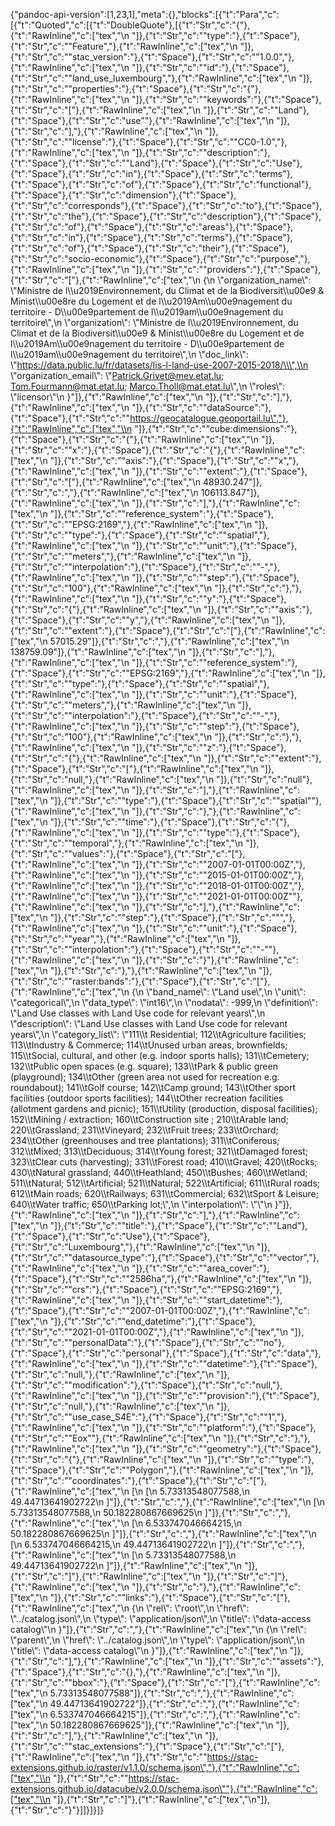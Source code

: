 {"pandoc-api-version":[1,23,1],"meta":{},"blocks":[{"t":"Para","c":[{"t":"Quoted","c":[{"t":"DoubleQuote"},[{"t":"Str","c":"{"},{"t":"RawInline","c":["tex","\\n  "]},{"t":"Str","c":"\"type\":"},{"t":"Space"},{"t":"Str","c":"\"Feature\","},{"t":"RawInline","c":["tex","\\n  "]},{"t":"Str","c":"\"stac_version\":"},{"t":"Space"},{"t":"Str","c":"\"1.0.0\","},{"t":"RawInline","c":["tex","\\n  "]},{"t":"Str","c":"\"id\":"},{"t":"Space"},{"t":"Str","c":"\"land_use_luxembourg\","},{"t":"RawInline","c":["tex","\\n  "]},{"t":"Str","c":"\"properties\":"},{"t":"Space"},{"t":"Str","c":"{"},{"t":"RawInline","c":["tex","\\n    "]},{"t":"Str","c":"\"keywords\":"},{"t":"Space"},{"t":"Str","c":"["},{"t":"RawInline","c":["tex","\\n      "]},{"t":"Str","c":"\"Land"},{"t":"Space"},{"t":"Str","c":"use\""},{"t":"RawInline","c":["tex","\\n    "]},{"t":"Str","c":"],"},{"t":"RawInline","c":["tex","\\n    "]},{"t":"Str","c":"\"license\":"},{"t":"Space"},{"t":"Str","c":"\"CC0-1.0\","},{"t":"RawInline","c":["tex","\\n    "]},{"t":"Str","c":"\"description\":"},{"t":"Space"},{"t":"Str","c":"\"Land"},{"t":"Space"},{"t":"Str","c":"Use"},{"t":"Space"},{"t":"Str","c":"in"},{"t":"Space"},{"t":"Str","c":"terms"},{"t":"Space"},{"t":"Str","c":"of"},{"t":"Space"},{"t":"Str","c":"functional"},{"t":"Space"},{"t":"Str","c":"dimension"},{"t":"Space"},{"t":"Str","c":"corresponds"},{"t":"Space"},{"t":"Str","c":"to"},{"t":"Space"},{"t":"Str","c":"the"},{"t":"Space"},{"t":"Str","c":"description"},{"t":"Space"},{"t":"Str","c":"of"},{"t":"Space"},{"t":"Str","c":"areas"},{"t":"Space"},{"t":"Str","c":"in"},{"t":"Space"},{"t":"Str","c":"terms"},{"t":"Space"},{"t":"Str","c":"of"},{"t":"Space"},{"t":"Str","c":"their"},{"t":"Space"},{"t":"Str","c":"socio-economic"},{"t":"Space"},{"t":"Str","c":"purpose\","},{"t":"RawInline","c":["tex","\\n    "]},{"t":"Str","c":"\"providers\":"},{"t":"Space"},{"t":"Str","c":"["},{"t":"RawInline","c":["tex","\\n      {\\n        \\\"organization_name\\\": \\\"Ministre de l\\\\u2019Environnement, du Climat et de la Biodiversit\\\\u00e9 & Minist\\\\u00e8re du Logement et de l\\\\u2019Am\\\\u00e9nagement du territoire - D\\\\u00e9partement de l\\\\u2019am\\\\u00e9nagement du territoire\\\",\\n        \\\"organization\\\": \\\"Ministre de l\\\\u2019Environnement, du Climat et de la Biodiversit\\\\u00e9 & Minist\\\\u00e8re du Logement et de l\\\\u2019Am\\\\u00e9nagement du territoire - D\\\\u00e9partement de l\\\\u2019am\\\\u00e9nagement du territoire\\\",\\n        \\\"doc_link\\\": \\\"https://data.public.lu/fr/datasets/lis-l-land-use-2007-2015-2018/\\\",\\n        \\\"organization_email\\\": \\\"Patrick.Grivet@mev.etat.lu; Tom.Fourmann@mat.etat.lu; Marco.Tholl@mat.etat.lu\\\",\\n        \\\"roles\\\": \\\"licensor\\\"\\n      }"]},{"t":"RawInline","c":["tex","\\n    "]},{"t":"Str","c":"],"},{"t":"RawInline","c":["tex","\\n    "]},{"t":"Str","c":"\"dataSource\":"},{"t":"Space"},{"t":"Str","c":"\"https://geocatalogue.geoportail.lu\","},{"t":"RawInline","c":["tex","\\n    "]},{"t":"Str","c":"\"cube:dimensions\":"},{"t":"Space"},{"t":"Str","c":"{"},{"t":"RawInline","c":["tex","\\n      "]},{"t":"Str","c":"\"x\":"},{"t":"Space"},{"t":"Str","c":"{"},{"t":"RawInline","c":["tex","\\n        "]},{"t":"Str","c":"\"axis\":"},{"t":"Space"},{"t":"Str","c":"\"x\","},{"t":"RawInline","c":["tex","\\n        "]},{"t":"Str","c":"\"extent\":"},{"t":"Space"},{"t":"Str","c":"["},{"t":"RawInline","c":["tex","\\n          48930.247"]},{"t":"Str","c":","},{"t":"RawInline","c":["tex","\\n          106113.847"]},{"t":"RawInline","c":["tex","\\n        "]},{"t":"Str","c":"],"},{"t":"RawInline","c":["tex","\\n        "]},{"t":"Str","c":"\"reference_system\":"},{"t":"Space"},{"t":"Str","c":"\"EPSG:2169\","},{"t":"RawInline","c":["tex","\\n        "]},{"t":"Str","c":"\"type\":"},{"t":"Space"},{"t":"Str","c":"\"spatial\","},{"t":"RawInline","c":["tex","\\n        "]},{"t":"Str","c":"\"unit\":"},{"t":"Space"},{"t":"Str","c":"\"meters\","},{"t":"RawInline","c":["tex","\\n        "]},{"t":"Str","c":"\"interpolation\":"},{"t":"Space"},{"t":"Str","c":"\"-\","},{"t":"RawInline","c":["tex","\\n        "]},{"t":"Str","c":"\"step\":"},{"t":"Space"},{"t":"Str","c":"100"},{"t":"RawInline","c":["tex","\\n      "]},{"t":"Str","c":"},"},{"t":"RawInline","c":["tex","\\n      "]},{"t":"Str","c":"\"y\":"},{"t":"Space"},{"t":"Str","c":"{"},{"t":"RawInline","c":["tex","\\n        "]},{"t":"Str","c":"\"axis\":"},{"t":"Space"},{"t":"Str","c":"\"y\","},{"t":"RawInline","c":["tex","\\n        "]},{"t":"Str","c":"\"extent\":"},{"t":"Space"},{"t":"Str","c":"["},{"t":"RawInline","c":["tex","\\n          57015.29"]},{"t":"Str","c":","},{"t":"RawInline","c":["tex","\\n          138759.09"]},{"t":"RawInline","c":["tex","\\n        "]},{"t":"Str","c":"],"},{"t":"RawInline","c":["tex","\\n        "]},{"t":"Str","c":"\"reference_system\":"},{"t":"Space"},{"t":"Str","c":"\"EPSG:2169\","},{"t":"RawInline","c":["tex","\\n        "]},{"t":"Str","c":"\"type\":"},{"t":"Space"},{"t":"Str","c":"\"spatial\","},{"t":"RawInline","c":["tex","\\n        "]},{"t":"Str","c":"\"unit\":"},{"t":"Space"},{"t":"Str","c":"\"meters\","},{"t":"RawInline","c":["tex","\\n        "]},{"t":"Str","c":"\"interpolation\":"},{"t":"Space"},{"t":"Str","c":"\"-\","},{"t":"RawInline","c":["tex","\\n        "]},{"t":"Str","c":"\"step\":"},{"t":"Space"},{"t":"Str","c":"100"},{"t":"RawInline","c":["tex","\\n      "]},{"t":"Str","c":"},"},{"t":"RawInline","c":["tex","\\n      "]},{"t":"Str","c":"\"z\":"},{"t":"Space"},{"t":"Str","c":"{"},{"t":"RawInline","c":["tex","\\n        "]},{"t":"Str","c":"\"extent\":"},{"t":"Space"},{"t":"Str","c":"["},{"t":"RawInline","c":["tex","\\n          "]},{"t":"Str","c":"null,"},{"t":"RawInline","c":["tex","\\n          "]},{"t":"Str","c":"null"},{"t":"RawInline","c":["tex","\\n        "]},{"t":"Str","c":"],"},{"t":"RawInline","c":["tex","\\n        "]},{"t":"Str","c":"\"type\":"},{"t":"Space"},{"t":"Str","c":"\"spatial\""},{"t":"RawInline","c":["tex","\\n      "]},{"t":"Str","c":"},"},{"t":"RawInline","c":["tex","\\n      "]},{"t":"Str","c":"\"time\":"},{"t":"Space"},{"t":"Str","c":"{"},{"t":"RawInline","c":["tex","\\n        "]},{"t":"Str","c":"\"type\":"},{"t":"Space"},{"t":"Str","c":"\"temporal\","},{"t":"RawInline","c":["tex","\\n        "]},{"t":"Str","c":"\"values\":"},{"t":"Space"},{"t":"Str","c":"["},{"t":"RawInline","c":["tex","\\n          "]},{"t":"Str","c":"\"2007-01-01T00:00Z\","},{"t":"RawInline","c":["tex","\\n          "]},{"t":"Str","c":"\"2015-01-01T00:00Z\","},{"t":"RawInline","c":["tex","\\n          "]},{"t":"Str","c":"\"2018-01-01T00:00Z\","},{"t":"RawInline","c":["tex","\\n          "]},{"t":"Str","c":"\"2021-01-01T00:00Z\""},{"t":"RawInline","c":["tex","\\n        "]},{"t":"Str","c":"],"},{"t":"RawInline","c":["tex","\\n        "]},{"t":"Str","c":"\"step\":"},{"t":"Space"},{"t":"Str","c":"\"\","},{"t":"RawInline","c":["tex","\\n        "]},{"t":"Str","c":"\"unit\":"},{"t":"Space"},{"t":"Str","c":"\"year\","},{"t":"RawInline","c":["tex","\\n        "]},{"t":"Str","c":"\"interpolation\":"},{"t":"Space"},{"t":"Str","c":"\"-\""},{"t":"RawInline","c":["tex","\\n      "]},{"t":"Str","c":"}"},{"t":"RawInline","c":["tex","\\n    "]},{"t":"Str","c":"},"},{"t":"RawInline","c":["tex","\\n    "]},{"t":"Str","c":"\"raster:bands\":"},{"t":"Space"},{"t":"Str","c":"["},{"t":"RawInline","c":["tex","\\n      {\\n        \\\"band_name\\\": \\\"Land use\\\",\\n        \\\"unit\\\": \\\"categorical\\\",\\n        \\\"data_type\\\": \\\"int16\\\",\\n        \\\"nodata\\\": -999,\\n        \\\"definition\\\": \\\"Land Use classes with Land Use code for relevant years\\\",\\n        \\\"description\\\": \\\"Land Use classes with Land Use code for relevant years\\\",\\n        \\\"category_list\\\": \\\"111\\\\t Residential; 112\\\\tAgriculture facilities; 113\\\\tIndustry & Commerce; 114\\\\tUnused urban areas, brownfields; 115\\\\tSocial, cultural, and other (e.g. indoor sports halls); 131\\\\tCemetery; 132\\\\tPublic open spaces (e.g. square); 133\\\\tPark & public green (playground); 134\\\\tOther (green area not used for recreation e.g. roundabout); 141\\\\tGolf course; 142\\\\tCamp ground; 143\\\\tOther sport facilities (outdoor sports facilities); 144\\\\tOther recreation facilities (allotment gardens and picnic); 151\\\\tUtility (production, disposal facilities); 152\\\\tMining / extraction; 160\\\\tConstruction site ; 210\\\\tArable land; 220\\\\tGrassland; 231\\\\tVineyard; 232\\\\tFruit trees; 233\\\\tOrchard; 234\\\\tOther (greenhouses and tree plantations); 311\\\\tConiferous; 312\\\\tMixed; 313\\\\tDeciduous; 314\\\\tYoung forest; 321\\\\tDamaged forest; 323\\\\tClear cuts (harvesting); 331\\\\tForest road; 410\\\\tGravel; 420\\\\tRocks; 430\\\\tNatural grassland; 440\\\\tHeathland; 450\\\\tBushes; 460\\\\tWetland; 511\\\\tNatural; 512\\\\tArtificial; 521\\\\tNatural; 522\\\\tArtificial; 611\\\\tRural roads; 612\\\\tMain roads; 620\\\\tRailways; 631\\\\tCommercial; 632\\\\tSport & Leisure; 640\\\\tWater traffic; 650\\\\tParking lot;\\\",\\n        \\\"interpolation\\\": \\\"\\\"\\n      }"]},{"t":"RawInline","c":["tex","\\n    "]},{"t":"Str","c":"],"},{"t":"RawInline","c":["tex","\\n    "]},{"t":"Str","c":"\"title\":"},{"t":"Space"},{"t":"Str","c":"\"Land"},{"t":"Space"},{"t":"Str","c":"Use"},{"t":"Space"},{"t":"Str","c":"Luxembourg\","},{"t":"RawInline","c":["tex","\\n    "]},{"t":"Str","c":"\"datasource_type\":"},{"t":"Space"},{"t":"Str","c":"\"vector\","},{"t":"RawInline","c":["tex","\\n    "]},{"t":"Str","c":"\"area_cover\":"},{"t":"Space"},{"t":"Str","c":"\"2586ha\","},{"t":"RawInline","c":["tex","\\n    "]},{"t":"Str","c":"\"crs\":"},{"t":"Space"},{"t":"Str","c":"\"EPSG:2169\","},{"t":"RawInline","c":["tex","\\n    "]},{"t":"Str","c":"\"start_datetime\":"},{"t":"Space"},{"t":"Str","c":"\"2007-01-01T00:00Z\","},{"t":"RawInline","c":["tex","\\n    "]},{"t":"Str","c":"\"end_datetime\":"},{"t":"Space"},{"t":"Str","c":"\"2021-01-01T00:00Z\","},{"t":"RawInline","c":["tex","\\n    "]},{"t":"Str","c":"\"personalData\":"},{"t":"Space"},{"t":"Str","c":"\"no"},{"t":"Space"},{"t":"Str","c":"personal"},{"t":"Space"},{"t":"Str","c":"data\","},{"t":"RawInline","c":["tex","\\n    "]},{"t":"Str","c":"\"datetime\":"},{"t":"Space"},{"t":"Str","c":"null,"},{"t":"RawInline","c":["tex","\\n    "]},{"t":"Str","c":"\"modification\":"},{"t":"Space"},{"t":"Str","c":"null,"},{"t":"RawInline","c":["tex","\\n    "]},{"t":"Str","c":"\"provision\":"},{"t":"Space"},{"t":"Str","c":"null,"},{"t":"RawInline","c":["tex","\\n    "]},{"t":"Str","c":"\"use_case_S4E\":"},{"t":"Space"},{"t":"Str","c":"\"1\","},{"t":"RawInline","c":["tex","\\n    "]},{"t":"Str","c":"\"platform\":"},{"t":"Space"},{"t":"Str","c":"\"Eox\""},{"t":"RawInline","c":["tex","\\n  "]},{"t":"Str","c":"},"},{"t":"RawInline","c":["tex","\\n  "]},{"t":"Str","c":"\"geometry\":"},{"t":"Space"},{"t":"Str","c":"{"},{"t":"RawInline","c":["tex","\\n    "]},{"t":"Str","c":"\"type\":"},{"t":"Space"},{"t":"Str","c":"\"Polygon\","},{"t":"RawInline","c":["tex","\\n    "]},{"t":"Str","c":"\"coordinates\":"},{"t":"Space"},{"t":"Str","c":"["},{"t":"RawInline","c":["tex","\\n      [\\n        [\\n          5.73313548077588,\\n          49.44713641902722\\n        ]"]},{"t":"Str","c":","},{"t":"RawInline","c":["tex","\\n        [\\n          5.73313548077588,\\n          50.182280867669625\\n        ]"]},{"t":"Str","c":","},{"t":"RawInline","c":["tex","\\n        [\\n          6.533747046664215,\\n          50.182280867669625\\n        ]"]},{"t":"Str","c":","},{"t":"RawInline","c":["tex","\\n        [\\n          6.533747046664215,\\n          49.44713641902722\\n        ]"]},{"t":"Str","c":","},{"t":"RawInline","c":["tex","\\n        [\\n          5.73313548077588,\\n          49.44713641902722\\n        ]"]},{"t":"RawInline","c":["tex","\\n      "]},{"t":"Str","c":"]"},{"t":"RawInline","c":["tex","\\n    "]},{"t":"Str","c":"]"},{"t":"RawInline","c":["tex","\\n  "]},{"t":"Str","c":"},"},{"t":"RawInline","c":["tex","\\n  "]},{"t":"Str","c":"\"links\":"},{"t":"Space"},{"t":"Str","c":"["},{"t":"RawInline","c":["tex","\\n    {\\n      \\\"rel\\\": \\\"root\\\",\\n      \\\"href\\\": \\\"../catalog.json\\\",\\n      \\\"type\\\": \\\"application/json\\\",\\n      \\\"title\\\": \\\"data-access catalog\\\"\\n    }"]},{"t":"Str","c":","},{"t":"RawInline","c":["tex","\\n    {\\n      \\\"rel\\\": \\\"parent\\\",\\n      \\\"href\\\": \\\"../catalog.json\\\",\\n      \\\"type\\\": \\\"application/json\\\",\\n      \\\"title\\\": \\\"data-access catalog\\\"\\n    }"]},{"t":"RawInline","c":["tex","\\n  "]},{"t":"Str","c":"],"},{"t":"RawInline","c":["tex","\\n  "]},{"t":"Str","c":"\"assets\":"},{"t":"Space"},{"t":"Str","c":"{},"},{"t":"RawInline","c":["tex","\\n  "]},{"t":"Str","c":"\"bbox\":"},{"t":"Space"},{"t":"Str","c":"["},{"t":"RawInline","c":["tex","\\n    5.73313548077588"]},{"t":"Str","c":","},{"t":"RawInline","c":["tex","\\n    49.44713641902722"]},{"t":"Str","c":","},{"t":"RawInline","c":["tex","\\n    6.533747046664215"]},{"t":"Str","c":","},{"t":"RawInline","c":["tex","\\n    50.182280867669625"]},{"t":"RawInline","c":["tex","\\n  "]},{"t":"Str","c":"],"},{"t":"RawInline","c":["tex","\\n  "]},{"t":"Str","c":"\"stac_extensions\":"},{"t":"Space"},{"t":"Str","c":"["},{"t":"RawInline","c":["tex","\\n    "]},{"t":"Str","c":"\"https://stac-extensions.github.io/raster/v1.1.0/schema.json\","},{"t":"RawInline","c":["tex","\\n    "]},{"t":"Str","c":"\"https://stac-extensions.github.io/datacube/v2.0.0/schema.json\""},{"t":"RawInline","c":["tex","\\n  "]},{"t":"Str","c":"]"},{"t":"RawInline","c":["tex","\\n"]},{"t":"Str","c":"}"}]]}]}]}
